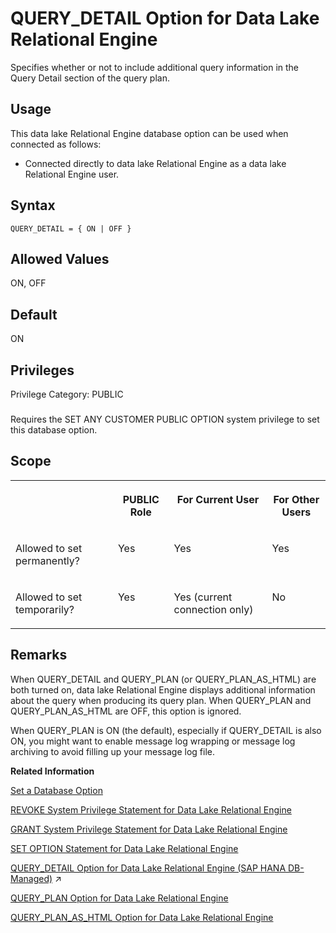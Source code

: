 <!-- loioa64c3ef384f21015ac76f94d8db150c5 -->

# QUERY\_DETAIL Option for Data Lake Relational Engine

Specifies whether or not to include additional query information in the Query Detail section of the query plan.



<a name="loioa64c3ef384f21015ac76f94d8db150c5__section_fq2_gpq_znb"/>

## Usage

This data lake Relational Engine database option can be used when connected as follows:

-   Connected directly to data lake Relational Engine as a data lake Relational Engine user.



<a name="loioa64c3ef384f21015ac76f94d8db150c5__query_detail_syntax1"/>

## Syntax

```
QUERY_DETAIL = { ON | OFF }
```



<a name="loioa64c3ef384f21015ac76f94d8db150c5__query_detail_values1"/>

## Allowed Values

ON, OFF



<a name="loioa64c3ef384f21015ac76f94d8db150c5__query_detail_default1"/>

## Default

ON



<a name="loioa64c3ef384f21015ac76f94d8db150c5__query_detail_priv1"/>

## Privileges

Privilege Category: PUBLIC



### 

Requires the SET ANY CUSTOMER PUBLIC OPTION system privilege to set this database option.



<a name="loioa64c3ef384f21015ac76f94d8db150c5__query_detail_scope1"/>

## Scope


<table>
<tr>
<th valign="top">

 

</th>
<th valign="top">

PUBLIC Role

</th>
<th valign="top">

For Current User

</th>
<th valign="top">

For Other Users

</th>
</tr>
<tr>
<td valign="top">

Allowed to set permanently?

</td>
<td valign="top">

Yes

</td>
<td valign="top">

Yes

</td>
<td valign="top">

Yes

</td>
</tr>
<tr>
<td valign="top">

Allowed to set temporarily?

</td>
<td valign="top">

Yes

</td>
<td valign="top">

Yes \(current connection only\)

</td>
<td valign="top">

No

</td>
</tr>
</table>



<a name="loioa64c3ef384f21015ac76f94d8db150c5__query_detail_remarks1"/>

## Remarks

When QUERY\_DETAIL and QUERY\_PLAN \(or QUERY\_PLAN\_AS\_HTML\) are both turned on, data lake Relational Engine displays additional information about the query when producing its query plan. When QUERY\_PLAN and QUERY\_PLAN\_AS\_HTML are OFF, this option is ignored.

When QUERY\_PLAN is ON \(the default\), especially if QUERY\_DETAIL is also ON, you might want to enable message log wrapping or message log archiving to avoid filling up your message log file.

**Related Information**  


[Set a Database Option](set-a-database-option-0dcb893.md "You set options with the SET OPTION statement.")

[REVOKE System Privilege Statement for Data Lake Relational Engine](../080-sql-statements/revoke-system-privilege-statement-for-data-lake-relational-engine-a3eadda.md "Removes specific system privileges from specific users and the right to administer the privilege.")

[GRANT System Privilege Statement for Data Lake Relational Engine](../080-sql-statements/grant-system-privilege-statement-for-data-lake-relational-engine-a3dfcb0.md "Grants specific system privileges to users or roles, with or without administrative rights.")

[SET OPTION Statement for Data Lake Relational Engine](../080-sql-statements/set-option-statement-for-data-lake-relational-engine-a625da7.md "Changes options that affect the behavior of the database and its compatibility with Transact-SQL. Setting the value of an option can change the behavior for all users or an individual user, in either a temporary or permanent scope.")

[QUERY_DETAIL Option for Data Lake Relational Engine (SAP HANA DB-Managed)](https://help.sap.com/viewer/a898e08b84f21015969fa437e89860c8/2024_1_QRC/en-US/4aa5427fd7c64273ae3b7d06a5c33ce8.html "Specifies whether or not to include additional query information in the Query Detail section of the query plan.") :arrow_upper_right:

[QUERY\_PLAN Option for Data Lake Relational Engine](query-plan-option-for-data-lake-relational-engine-a64d3bd.md "Specifies whether or not additional query plans are printed to the data lake Relational Engine message file.")

[QUERY\_PLAN\_AS\_HTML Option for Data Lake Relational Engine](query-plan-as-html-option-for-data-lake-relational-engine-a64e45d.md "Generates graphical query plans in HTML format for viewing in a Web browser.")


